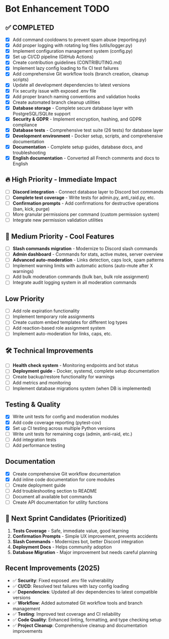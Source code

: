 # Bot Enhancement TODO

## ✅ **COMPLETED**
- [x] Add command cooldowns to prevent spam abuse (reporting.py)
- [x] Add proper logging with rotating log files (utils/logger.py)
- [x] Implement configuration management system (config.py)
- [x] Set up CI/CD pipeline (GitHub Actions)
- [x] Create contribution guidelines (CONTRIBUTING.md)
- [x] Implement lazy config loading to fix CI test failures
- [x] Add comprehensive Git workflow tools (branch creation, cleanup scripts)
- [x] Update all development dependencies to latest versions
- [x] Fix security issue with exposed .env file
- [x] Add proper branch naming conventions and validation hooks
- [x] Create automated branch cleanup utilities
- [x] **Database storage** - Complete secure database layer with PostgreSQL/SQLite support
- [x] **Security & GDPR** - Implement encryption, hashing, and GDPR compliance
- [x] **Database tests** - Comprehensive test suite (26 tests) for database layer
- [x] **Development environment** - Docker setup, scripts, and comprehensive documentation
- [x] **Documentation** - Complete setup guides, database docs, and troubleshooting
- [x] **English documentation** - Converted all French comments and docs to English

## 🔥 High Priority - Immediate Impact
- [ ] **Discord integration** - Connect database layer to Discord bot commands
- [ ] **Complete test coverage** - Write tests for admin.py, anti_raid.py, etc.
- [ ] **Confirmation prompts** - Add confirmations for destructive operations (ban, kick, purge)
- [ ] More granular permissions per command (custom permission system)
- [ ] Integrate new permission validation utilities

## 🚀 Medium Priority - Cool Features
- [ ] **Slash commands migration** - Modernize to Discord slash commands
- [ ] **Admin dashboard** - Commands for stats, active mutes, server overview
- [ ] **Advanced auto-moderation** - Links detection, caps lock, spam patterns
- [ ] Implement warning limits with automatic actions (auto-mute after X warnings)
- [ ] Add bulk moderation commands (bulk ban, bulk role assignment)
- [ ] Integrate audit logging system in all moderation commands

## Low Priority
- [ ] Add role expiration functionality
- [ ] Implement temporary role assignments
- [ ] Create custom embed templates for different log types
- [ ] Add reaction-based role assignment system
- [ ] Implement auto-moderation for links, caps, etc.

## 🛠️ Technical Improvements
- [ ] **Health check system** - Monitoring endpoints and bot status
- [ ] **Deployment guide** - Docker, systemd, complete setup documentation
- [ ] Create backup/restore functionality for warnings
- [ ] Add metrics and monitoring
- [ ] Implement database migrations system (when DB is implemented)

## Testing & Quality
- [x] Write unit tests for config and moderation modules
- [x] Add code coverage reporting (pytest-cov)
- [x] Set up CI testing across multiple Python versions
- [ ] Write unit tests for remaining cogs (admin, anti-raid, etc.)
- [ ] Add integration tests
- [ ] Add performance testing

## Documentation
- [x] Create comprehensive Git workflow documentation
- [x] Add inline code documentation for core modules
- [ ] Create deployment guide
- [ ] Add troubleshooting section to README
- [ ] Document all available bot commands
- [ ] Create API documentation for utility functions

## 🎯 Next Sprint Candidates (Prioritized)
1. **Tests Coverage** - Safe, immediate value, good learning
2. **Confirmation Prompts** - Simple UX improvement, prevents accidents  
3. **Slash Commands** - Modernizes bot, better Discord integration
4. **Deployment Docs** - Helps community adoption
5. **Database Migration** - Major improvement but needs careful planning

## Recent Improvements (2025)
- ✅ **Security**: Fixed exposed .env file vulnerability
- ✅ **CI/CD**: Resolved test failures with lazy config loading
- ✅ **Dependencies**: Updated all dev dependencies to latest compatible versions
- ✅ **Workflow**: Added automated Git workflow tools and branch management
- ✅ **Testing**: Improved test coverage and CI reliability
- ✅ **Code Quality**: Enhanced linting, formatting, and type checking setup
- ✅ **Project Cleanup**: Comprehensive cleanup and documentation improvements